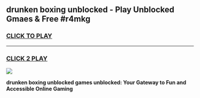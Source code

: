 
## drunken boxing unblocked - Play Unblocked Gmaes & Free #r4mkg
<h3>
<a href="https://news.freeplayer.one?title=drunken_boxing_unblocked&ref=24F">CLICK TO PLAY</a></h3>
<hr>

<h3>
<a href="https://news.freeplayer.one?title=drunken_boxing_unblocked&ref=24F">CLICK 2 PLAY</a>
  
</h3>

<a href="https://news.freeplayer.one?title=drunken_boxing_unblocked&ref=24F/"><img src="https://clearcache.store/games.png"></a>


**drunken boxing unblocked games unblocked: Your Gateway to Fun and Accessible Online Gaming**
